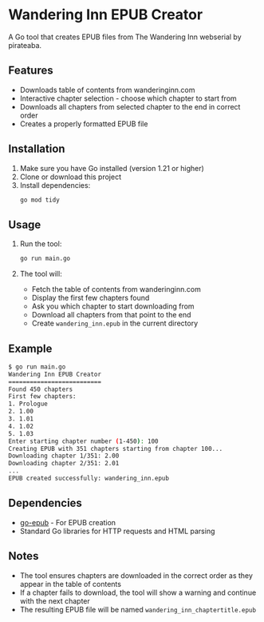 # Wandering Inn EPUB Creator

A Go tool that creates EPUB files from The Wandering Inn webserial by pirateaba.

## Features

- Downloads table of contents from wanderinginn.com
- Interactive chapter selection - choose which chapter to start from
- Downloads all chapters from selected chapter to the end in correct order
- Creates a properly formatted EPUB file

## Installation

1. Make sure you have Go installed (version 1.21 or higher)
2. Clone or download this project
3. Install dependencies:
   ```bash
   go mod tidy
   ```

## Usage

1. Run the tool:
   ```bash
   go run main.go
   ```

2. The tool will:
   - Fetch the table of contents from wanderinginn.com
   - Display the first few chapters found
   - Ask you which chapter to start downloading from
   - Download all chapters from that point to the end
   - Create `wandering_inn.epub` in the current directory

## Example

```bash
$ go run main.go
Wandering Inn EPUB Creator
==========================
Found 450 chapters
First few chapters:
1. Prologue
2. 1.00
3. 1.01
4. 1.02
5. 1.03
Enter starting chapter number (1-450): 100
Creating EPUB with 351 chapters starting from chapter 100...
Downloading chapter 1/351: 2.00
Downloading chapter 2/351: 2.01
...
EPUB created successfully: wandering_inn.epub
```

## Dependencies

- [go-epub](https://github.com/go-shiori/go-epub) - For EPUB creation
- Standard Go libraries for HTTP requests and HTML parsing

## Notes

- The tool ensures chapters are downloaded in the correct order as they appear in the table of contents
- If a chapter fails to download, the tool will show a warning and continue with the next chapter
- The resulting EPUB file will be named `wandering_inn_chaptertitle.epub`
